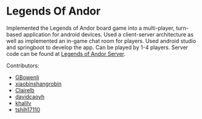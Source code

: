 # Legends Of Andor

Implemented the Legends of Andor board game into a multi-player, turn-based application for android devices. Used a client-server architecture as well as implemented an in-game chat room for players. Used android studio and springboot to develop the app. Can be played by 1-4 players. Server code can be found at [Legends of Andor Server](https://github.com/GBowenli/LegendsOfAndorServer). 

Contributors: 

* [GBowenli](https://github.com/GBowenli) 
* [xiaobinshangrobin](https://github.com/xiaobinshangrobin) 
* [Clairelb](https://github.com/Clairelb) 
* [davidcaoyh](https://github.com/davidcaoyh) 
* [khalilv](https://github.com/khalilv) 
* [tshih17110](https://github.com/tshih17110) 


